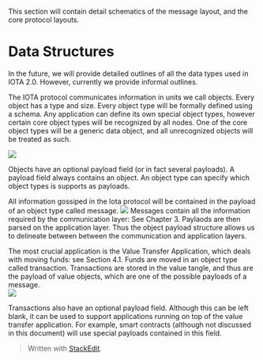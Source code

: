This section will contain detail schematics of the message layout, and the core protocol layouts.

# Data Structures

In the future, we will provide detailed outlines of all the data types used in IOTA 2.0.  However, currently we provide informal outlines.  

The IOTA protocol communicates information in units we call objects.  Every object has a type and size.  Every object type will be formally defined using a schema.  Any application can define its own special object types, however certain core object types will be recognized by all nodes.  One of the core object types will be a generic data object, and all unrecognized objects will be treated as such.

**![](https://lh3.googleusercontent.com/OwEHBFbL9mSZ7RFxuWN8oESQzoA60LEFW4T-ZfasnaUCbX-lEfGGDQKH5O_7DQ25CrOOf4Zg1DPaOu4rGkoGEcGIMq6hZnIy9xwJUh-6QB333f91GvH7yRHSzdVM4pdg--Z5Zaik)**

Objects have an optional payload field (or in fact several payloads).   A payload field always contains an object.  An object type can specify which object types is supports as payloads.  

All information gossiped in the Iota protocol will be contained in the payload of an object type called message.
**![](https://lh4.googleusercontent.com/SEGd95VJZC_h4xfgdqbgEyhU0Kss7Wyi0awKcuU-JDaDnPVx_77KurvVgFkC9xQmdnUSGdEf2QmFZE_4fgRfPybxPg3xe8s3evnGkKvx5fwAeLa2WgJNTwcDmoO_29zFFwY1kYbp)**
Messages contain all the information required by the communication layer: See Chapter 3.  Paylaods are then parsed on the application layer.  Thus the object payload structure allows us to delineate between between the communication and application layers. 

The most crucial application is the Value Transfer Application, which deals with moving funds: see Section 4.1.  Funds are moved in an object type called transaction.  Transactions are stored in the value tangle, and thus are the payload of value objects, which are one of the possible payloads of a message.    
**![](https://lh4.googleusercontent.com/U2yc-xL8_ELT6515fSZPGKq8_HlkGtBZBGVmioYmgU88dvNU4ScANcnf6f1lWFVY1zJ-KNo7eEuAeMi2_iWJoMqxPfnzEhUnVaLr8odAwZtx-DhG6zY2uhC1BQ_6bNNrd3Gq9WsZ)**  

Transactions also have an optional payload field.  Although this can be left blank, it can be used to support applications running on top of the value transfer application.  For example, smart contracts (although not discussed in this document) will use special payloads contained in this field.  

> Written with [StackEdit](https://stackedit.io/).
<!--stackedit_data:
eyJoaXN0b3J5IjpbMjEzOTA1NzQwNywtMTc1NjM3NDgyMiwxND
MyNDY3NTU4LDEwMDU2Mzk3ODgsMTU1NjM5MDIwMSwtMTM5NzE5
OTQyMSwtMzQ2MjYxMDk5LDYxMjU3MjUyMiwtNjQ2MzE1NDg1LD
QzNjEzMDI4Niw3MzA5OTgxMTZdfQ==
-->